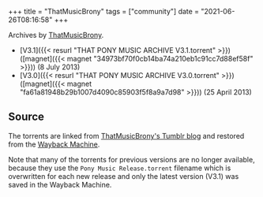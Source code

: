 +++
title = "ThatMusicBrony"
tags = ["community"]
date = "2021-06-26T08:16:58"
+++

Archives by [ThatMusicBrony](https://thatmusicbrony.tumblr.com/).

* [V3.1]({{< resurl "THAT PONY MUSIC ARCHIVE V3.1.torrent" >}}) ([magnet]({{< magnet "34973bf70f0cb14ba74a210eb1c91cc7d88ef58f" >}})) (8 July 2013)
* [V3.0]({{< resurl "THAT PONY MUSIC ARCHIVE V3.0.torrent" >}}) ([magnet]({{< magnet "fa61a81948b29b1007d4090c85903f5f8a9a7d98" >}})) (25 April 2013)

## Source

The torrents are linked from [ThatMusicBrony's Tumblr blog](https://thatmusicbrony.tumblr.com/) and restored from the [Wayback Machine](https://web.archive.org/web/*/https://dl.dropboxusercontent.com/u/1570686/pony%20torrents/*).

Note that many of the torrents for previous versions are no longer available, because they use the `Pony Music Release.torrent` filename which is overwritten for each new release and only the latest version (V3.1) was saved in the Wayback Machine.